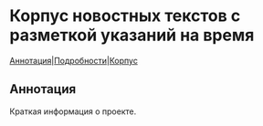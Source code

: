 # Корпус новостных текстов с разметкой указаний на время

[Аннотация](https://yes2helen.github.io/RuTimeCor/index.html)|[Подробности](https://yes2helen.github.io/RuTimeCor/details.html)|[Корпус](https://yes2helen.github.io/RuTimeCor/files.html)

## Аннотация

Краткая информация о проекте.

